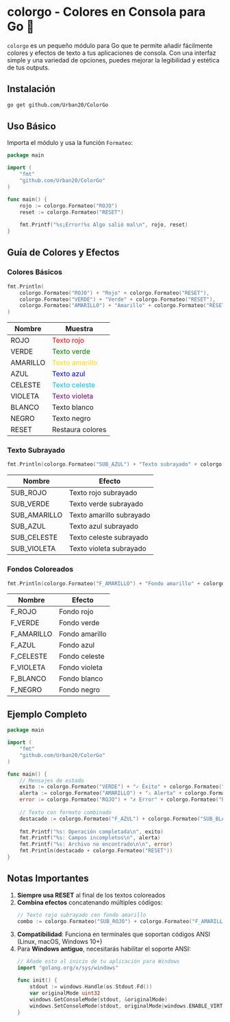 # colorgo - Colores en Consola para Go 🎨

`colorgo` es un pequeño módulo para Go que te permite añadir fácilmente colores y efectos de texto a tus aplicaciones de consola. Con una interfaz simple y una variedad de opciones, puedes mejorar la legibilidad y estética de tus outputs.

## Instalación

```bash
go get github.com/Urban20/ColorGo
```

## Uso Básico

Importa el módulo y usa la función `Formateo`:

```go
package main

import (
	"fmt"
	"github.com/Urban20/ColorGo"
)

func main() {
	rojo := colorgo.Formateo("ROJO")
	reset := colorgo.Formateo("RESET")
	
	fmt.Printf("%s¡Error!%s Algo salió mal\n", rojo, reset)
}
```

## Guía de Colores y Efectos

### Colores Básicos
```go
fmt.Println(
	colorgo.Formateo("ROJO") + "Rojo" + colorgo.Formateo("RESET"),
	colorgo.Formateo("VERDE") + "Verde" + colorgo.Formateo("RESET"),
	colorgo.Formateo("AMARILLO") + "Amarillo" + colorgo.Formateo("RESET"),
)
```

| Nombre    | Muestra       |
|-----------|---------------|
| ROJO     | <span style="color:red">Texto rojo</span> |
| VERDE    | <span style="color:green">Texto verde</span> |
| AMARILLO | <span style="color:gold">Texto amarillo</span> |
| AZUL     | <span style="color:blue">Texto azul</span> |
| CELESTE  | <span style="color:deepskyblue">Texto celeste</span> |
| VIOLETA  | <span style="color:purple">Texto violeta</span> |
| BLANCO   | Texto blanco |
| NEGRO    | Texto negro |
| RESET    | Restaura colores |

### Texto Subrayado
```go
fmt.Println(colorgo.Formateo("SUB_AZUL") + "Texto subrayado" + colorgo.Formateo("RESET"))
```

| Nombre         | Efecto               |
|----------------|----------------------|
| SUB_ROJO      | Texto rojo subrayado |
| SUB_VERDE     | Texto verde subrayado|
| SUB_AMARILLO  | Texto amarillo subrayado|
| SUB_AZUL      | Texto azul subrayado |
| SUB_CELESTE   | Texto celeste subrayado|
| SUB_VIOLETA   | Texto violeta subrayado|

### Fondos Coloreados
```go
fmt.Println(colorgo.Formateo("F_AMARILLO") + "Fondo amarillo" + colorgo.Formateo("RESET"))
```

| Nombre      | Efecto          |
|-------------|-----------------|
| F_ROJO      | Fondo rojo      |
| F_VERDE     | Fondo verde     |
| F_AMARILLO  | Fondo amarillo  |
| F_AZUL      | Fondo azul      |
| F_CELESTE   | Fondo celeste   |
| F_VIOLETA   | Fondo violeta   |
| F_BLANCO    | Fondo blanco    |
| F_NEGRO     | Fondo negro     |

## Ejemplo Completo

```go
package main

import (
	"fmt"
	"github.com/Urban20/ColorGo"
)

func main() {
	// Mensajes de estado
	exito := colorgo.Formateo("VERDE") + "✓ Éxito" + colorgo.Formateo("RESET")
	alerta := colorgo.Formateo("AMARILLO") + "⚠ Alerta" + colorgo.Formateo("RESET")
	error := colorgo.Formateo("ROJO") + "✗ Error" + colorgo.Formateo("RESET")
	
	// Texto con formato combinado
	destacado := colorgo.Formateo("F_AZUL") + colorgo.Formateo("SUB_BLANCO") + "¡Destacado!" 
	
	fmt.Printf("%s: Operación completada\n", exito)
	fmt.Printf("%s: Campos incompletos\n", alerta)
	fmt.Printf("%s: Archivo no encontrado\n\n", error)
	fmt.Println(destacado + colorgo.Formateo("RESET"))
}
```

## Notas Importantes

1. **Siempre usa RESET** al final de los textos coloreados
2. **Combina efectos** concatenando múltiples códigos:
   ```go
   // Texto rojo subrayado con fondo amarillo
   combo := colorgo.Formateo("SUB_ROJO") + colorgo.Formateo("F_AMARILLO")
   ```
3. **Compatibilidad**: Funciona en terminales que soportan códigos ANSI (Linux, macOS, Windows 10+)
4. Para **Windows antiguo**, necesitarás habilitar el soporte ANSI:
   ```go
   // Añade esto al inicio de tu aplicación para Windows
   import "golang.org/x/sys/windows"
   
   func init() {
       stdout := windows.Handle(os.Stdout.Fd())
       var originalMode uint32
       windows.GetConsoleMode(stdout, &originalMode)
       windows.SetConsoleMode(stdout, originalMode|windows.ENABLE_VIRTUAL_TERMINAL_PROCESSING)
   }
   ```
